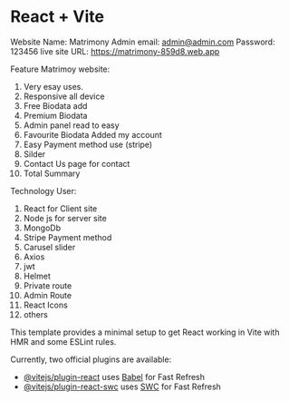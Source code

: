 # React + Vite

Website Name: Matrimony
Admin email: admin@admin.com
Password: 123456 
live site URL: https://matrimony-859d8.web.app

Feature Matrimoy website:
1. Very esay uses.
2. Responsive all device
3. Free Biodata add
4. Premium Biodata
5. Admin panel read to easy
6. Favourite Biodata Added my account
7. Easy Payment method use (stripe)
8. Silder
9. Contact Us page for contact 
10. Total Summary

Technology User:
1. React for Client site
2. Node js for server site
3. MongoDb
4. Stripe Payment method
5. Carusel slider
6. Axios 
7. jwt 
8. Helmet
9. Private route
10. Admin Route
11. React Icons
12. others

This template provides a minimal setup to get React working in Vite with HMR and some ESLint rules.

Currently, two official plugins are available:


- [@vitejs/plugin-react](https://github.com/vitejs/vite-plugin-react/blob/main/packages/plugin-react/README.md) uses [Babel](https://babeljs.io/) for Fast Refresh
- [@vitejs/plugin-react-swc](https://github.com/vitejs/vite-plugin-react-swc) uses [SWC](https://swc.rs/) for Fast Refresh
